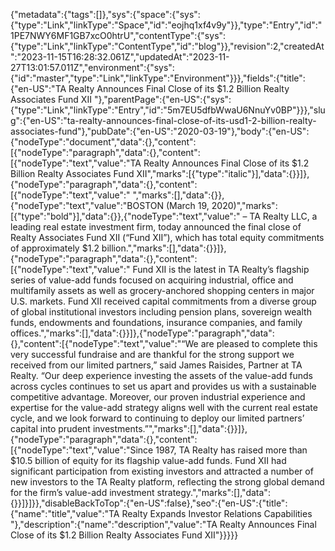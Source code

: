 {"metadata":{"tags":[]},"sys":{"space":{"sys":{"type":"Link","linkType":"Space","id":"eojhq1xf4v9y"}},"type":"Entry","id":"1PE7NWY6MF1GB7xcO0htrU","contentType":{"sys":{"type":"Link","linkType":"ContentType","id":"blog"}},"revision":2,"createdAt":"2023-11-15T16:28:32.061Z","updatedAt":"2023-11-27T13:01:57.011Z","environment":{"sys":{"id":"master","type":"Link","linkType":"Environment"}}},"fields":{"title":{"en-US":"TA Realty Announces Final Close of its $1.2 Billion Realty Associates Fund XII "},"parentPage":{"en-US":{"sys":{"type":"Link","linkType":"Entry","id":"5m7EU5dfbWwaU6NnuYv0BP"}}},"slug":{"en-US":"ta-realty-announces-final-close-of-its-usd1-2-billion-realty-associates-fund"},"pubDate":{"en-US":"2020-03-19"},"body":{"en-US":{"nodeType":"document","data":{},"content":[{"nodeType":"paragraph","data":{},"content":[{"nodeType":"text","value":"TA Realty Announces Final Close of its $1.2 Billion Realty Associates Fund XII","marks":[{"type":"italic"}],"data":{}}]},{"nodeType":"paragraph","data":{},"content":[{"nodeType":"text","value":" ","marks":[],"data":{}},{"nodeType":"text","value":"BOSTON (March 19, 2020)","marks":[{"type":"bold"}],"data":{}},{"nodeType":"text","value":" – TA Realty LLC, a leading real estate investment firm, today announced the final close of Realty Associates Fund XII (“Fund XII”), which has total equity commitments of approximately $1.2 billion.","marks":[],"data":{}}]},{"nodeType":"paragraph","data":{},"content":[{"nodeType":"text","value":" Fund XII is the latest in TA Realty’s flagship series of value-add funds focused on acquiring industrial, office and multifamily assets as well as grocery-anchored shopping centers in major U.S. markets. Fund XII received capital commitments from a diverse group of global institutional investors including pension plans, sovereign wealth funds, endowments and foundations, insurance companies, and family offices.","marks":[],"data":{}}]},{"nodeType":"paragraph","data":{},"content":[{"nodeType":"text","value":"“We are pleased to complete this very successful fundraise and are thankful for the strong support we received from our limited partners,” said James Raisides, Partner at TA Realty. “Our deep experience investing the assets of the value-add funds across cycles continues to set us apart and provides us with a sustainable competitive advantage. Moreover, our proven industrial experience and expertise for the value-add strategy aligns well with the current real estate cycle, and we look forward to continuing to deploy our limited partners’ capital into prudent investments.”","marks":[],"data":{}}]},{"nodeType":"paragraph","data":{},"content":[{"nodeType":"text","value":"Since 1987, TA Realty has raised more than $10.5 billion of equity for its flagship value-add funds. Fund XII had significant participation from existing investors and attracted a number of new investors to the TA Realty platform, reflecting the strong global demand for the firm’s value-add investment strategy.","marks":[],"data":{}}]}]}},"disableBackToTop":{"en-US":false},"seo":{"en-US":{"title":{"name":"title","value":"TA Realty Expands Investor Relations Capabilities "},"description":{"name":"description","value":"TA Realty Announces Final Close of its $1.2 Billion Realty Associates Fund XII"}}}}}